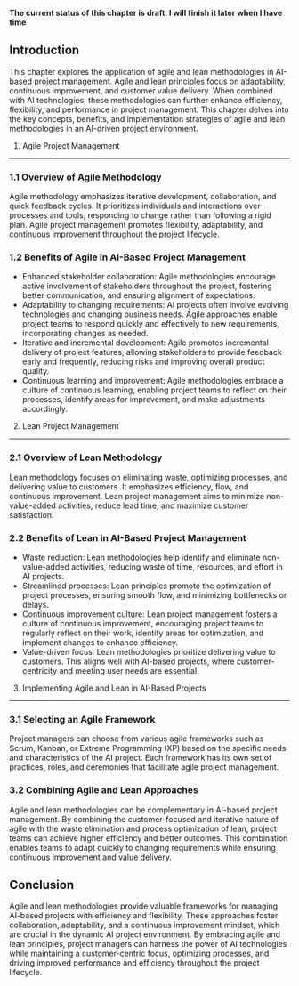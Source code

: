 **The current status of this chapter is draft. I will finish it later when I have time**

Introduction
------------

This chapter explores the application of agile and lean methodologies in AI-based project management. Agile and lean principles focus on adaptability, continuous improvement, and customer value delivery. When combined with AI technologies, these methodologies can further enhance efficiency, flexibility, and performance in project management. This chapter delves into the key concepts, benefits, and implementation strategies of agile and lean methodologies in an AI-driven project environment.

1. Agile Project Management
---------------------------

### 1.1 Overview of Agile Methodology

Agile methodology emphasizes iterative development, collaboration, and quick feedback cycles. It prioritizes individuals and interactions over processes and tools, responding to change rather than following a rigid plan. Agile project management promotes flexibility, adaptability, and continuous improvement throughout the project lifecycle.

### 1.2 Benefits of Agile in AI-Based Project Management

* Enhanced stakeholder collaboration: Agile methodologies encourage active involvement of stakeholders throughout the project, fostering better communication, and ensuring alignment of expectations.
* Adaptability to changing requirements: AI projects often involve evolving technologies and changing business needs. Agile approaches enable project teams to respond quickly and effectively to new requirements, incorporating changes as needed.
* Iterative and incremental development: Agile promotes incremental delivery of project features, allowing stakeholders to provide feedback early and frequently, reducing risks and improving overall product quality.
* Continuous learning and improvement: Agile methodologies embrace a culture of continuous learning, enabling project teams to reflect on their processes, identify areas for improvement, and make adjustments accordingly.

2. Lean Project Management
--------------------------

### 2.1 Overview of Lean Methodology

Lean methodology focuses on eliminating waste, optimizing processes, and delivering value to customers. It emphasizes efficiency, flow, and continuous improvement. Lean project management aims to minimize non-value-added activities, reduce lead time, and maximize customer satisfaction.

### 2.2 Benefits of Lean in AI-Based Project Management

* Waste reduction: Lean methodologies help identify and eliminate non-value-added activities, reducing waste of time, resources, and effort in AI projects.
* Streamlined processes: Lean principles promote the optimization of project processes, ensuring smooth flow, and minimizing bottlenecks or delays.
* Continuous improvement culture: Lean project management fosters a culture of continuous improvement, encouraging project teams to regularly reflect on their work, identify areas for optimization, and implement changes to enhance efficiency.
* Value-driven focus: Lean methodologies prioritize delivering value to customers. This aligns well with AI-based projects, where customer-centricity and meeting user needs are essential.

3. Implementing Agile and Lean in AI-Based Projects
---------------------------------------------------

### 3.1 Selecting an Agile Framework

Project managers can choose from various agile frameworks such as Scrum, Kanban, or Extreme Programming (XP) based on the specific needs and characteristics of the AI project. Each framework has its own set of practices, roles, and ceremonies that facilitate agile project management.

### 3.2 Combining Agile and Lean Approaches

Agile and lean methodologies can be complementary in AI-based project management. By combining the customer-focused and iterative nature of agile with the waste elimination and process optimization of lean, project teams can achieve higher efficiency and better outcomes. This combination enables teams to adapt quickly to changing requirements while ensuring continuous improvement and value delivery.

Conclusion
----------

Agile and lean methodologies provide valuable frameworks for managing AI-based projects with efficiency and flexibility. These approaches foster collaboration, adaptability, and a continuous improvement mindset, which are crucial in the dynamic AI project environment. By embracing agile and lean principles, project managers can harness the power of AI technologies while maintaining a customer-centric focus, optimizing processes, and driving improved performance and efficiency throughout the project lifecycle.
